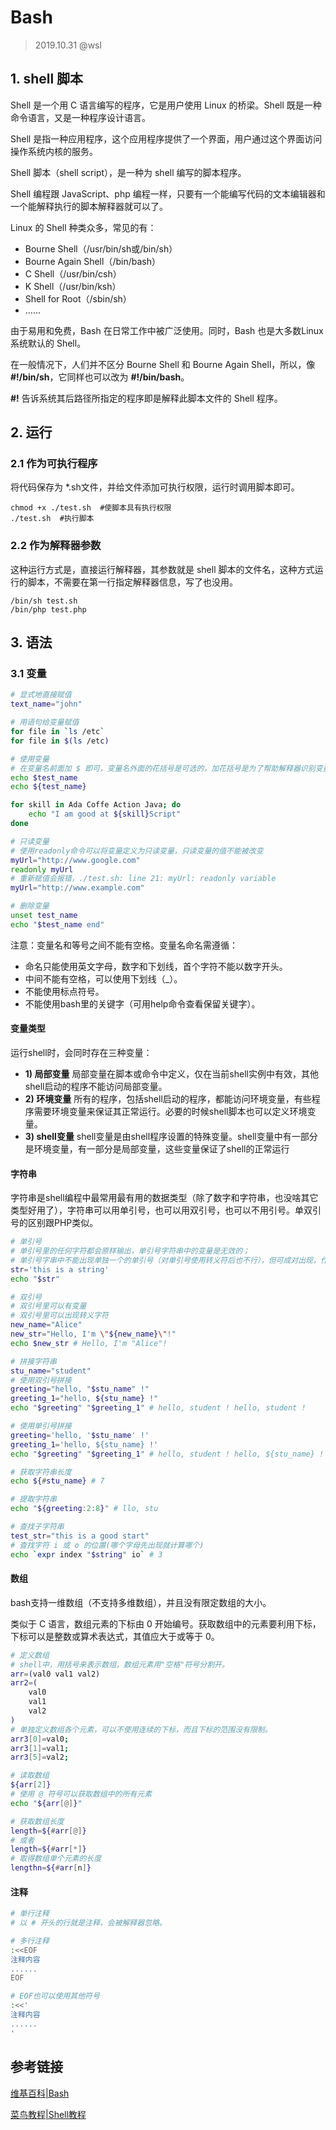# Bash

> 2019.10.31 @wsl

## 1. shell 脚本

Shell 是一个用 C 语言编写的程序，它是用户使用 Linux 的桥梁。Shell 既是一种命令语言，又是一种程序设计语言。

Shell 是指一种应用程序，这个应用程序提供了一个界面，用户通过这个界面访问操作系统内核的服务。

Shell 脚本（shell script），是一种为 shell 编写的脚本程序。

Shell 编程跟 JavaScript、php 编程一样，只要有一个能编写代码的文本编辑器和一个能解释执行的脚本解释器就可以了。

Linux 的 Shell 种类众多，常见的有：

- Bourne Shell（/usr/bin/sh或/bin/sh）
- Bourne Again Shell（/bin/bash）
- C Shell（/usr/bin/csh）
- K Shell（/usr/bin/ksh）
- Shell for Root（/sbin/sh）
- ……

由于易用和免费，Bash 在日常工作中被广泛使用。同时，Bash 也是大多数Linux 系统默认的 Shell。

在一般情况下，人们并不区分 Bourne Shell 和 Bourne Again Shell，所以，像 **#!/bin/sh**，它同样也可以改为 **#!/bin/bash**。

**#!** 告诉系统其后路径所指定的程序即是解释此脚本文件的 Shell 程序。



## 2. 运行

### 2.1 作为可执行程序

将代码保存为 *.sh文件，并给文件添加可执行权限，运行时调用脚本即可。

```shell
chmod +x ./test.sh  #使脚本具有执行权限
./test.sh  #执行脚本
```

### 2.2 作为解释器参数

这种运行方式是，直接运行解释器，其参数就是 shell 脚本的文件名，这种方式运行的脚本，不需要在第一行指定解释器信息，写了也没用。

```shell
/bin/sh test.sh
/bin/php test.php
```



## 3. 语法

### 3.1 变量

```bash
# 显式地直接赋值
text_name="john"

# 用语句给变量赋值
for file in `ls /etc`
for file in $(ls /etc)

# 使用变量
# 在变量名前面加 $ 即可，变量名外面的花括号是可选的，加花括号是为了帮助解释器识别变量的边界。
echo $test_name
echo ${test_name}

for skill in Ada Coffe Action Java; do
    echo "I am good at ${skill}Script"
done

# 只读变量
# 使用readonly命令可以将变量定义为只读变量，只读变量的值不能被改变
myUrl="http://www.google.com"
readonly myUrl
# 重新赋值会报错，./test.sh: line 21: myUrl: readonly variable
myUrl="http://www.example.com"

# 删除变量
unset test_name
echo "$test_name end"
```

注意：变量名和等号之间不能有空格。变量名命名需遵循：

- 命名只能使用英文字母，数字和下划线，首个字符不能以数字开头。
- 中间不能有空格，可以使用下划线（_）。
- 不能使用标点符号。
- 不能使用bash里的关键字（可用help命令查看保留关键字）。



#### 变量类型

运行shell时，会同时存在三种变量：

- **1) 局部变量** 局部变量在脚本或命令中定义，仅在当前shell实例中有效，其他shell启动的程序不能访问局部变量。
- **2) 环境变量** 所有的程序，包括shell启动的程序，都能访问环境变量，有些程序需要环境变量来保证其正常运行。必要的时候shell脚本也可以定义环境变量。
- **3) shell变量** shell变量是由shell程序设置的特殊变量。shell变量中有一部分是环境变量，有一部分是局部变量，这些变量保证了shell的正常运行



#### 字符串

字符串是shell编程中最常用最有用的数据类型（除了数字和字符串，也没啥其它类型好用了），字符串可以用单引号，也可以用双引号，也可以不用引号。单双引号的区别跟PHP类似。

```bash
# 单引号
# 单引号里的任何字符都会原样输出，单引号字符串中的变量是无效的；
# 单引号字串中不能出现单独一个的单引号（对单引号使用转义符后也不行），但可成对出现，作为字符串拼接使用。
str='this is a string'
echo "$str"

# 双引号
# 双引号里可以有变量
# 双引号里可以出现转义字符
new_name="Alice"
new_str="Hello, I'm \"${new_name}\"!"
echo $new_str # Hello, I'm "Alice"!

# 拼接字符串
stu_name="student"
# 使用双引号拼接
greeting="hello, "$stu_name" !"
greeting_1="hello, ${stu_name} !"
echo "$greeting" "$greeting_1" # hello, student ! hello, student !

# 使用单引号拼接
greeting='hello, '$stu_name' !'
greeting_1='hello, ${stu_name} !'
echo "$greeting" "$greeting_1" # hello, student ! hello, ${stu_name} !

# 获取字符串长度
echo ${#stu_name} # 7

# 提取字符串
echo "${greeting:2:8}" # llo, stu

# 查找子字符串
test_str="this is a good start"
# 查找字符 i 或 o 的位置(哪个字母先出现就计算哪个)
echo `expr index "$string" io` # 3
```

#### 数组

bash支持一维数组（不支持多维数组），并且没有限定数组的大小。

类似于 C 语言，数组元素的下标由 0 开始编号。获取数组中的元素要利用下标，下标可以是整数或算术表达式，其值应大于或等于 0。

```bash
# 定义数组
# shell中，用括号来表示数组，数组元素用"空格"符号分割开。
arr=(val0 val1 val2)
arr2=(
	val0
	val1
	val2
)
# 单独定义数组各个元素，可以不使用连续的下标，而且下标的范围没有限制。
arr3[0]=val0;
arr3[1]=val1;
arr3[5]=val2;

# 读取数组
${arr[2]}
# 使用 @ 符号可以获取数组中的所有元素
echo "${arr[@]}"

# 获取数组长度
length=${#arr[@]}
# 或者
length=${#arr[*]}
# 取得数组单个元素的长度
lengthn=${#arr[n]}
```

#### 注释

```bash
# 单行注释
# 以 # 开头的行就是注释，会被解释器忽略。

# 多行注释
:<<EOF
注释内容
......
EOF

# EOF也可以使用其他符号
:<<'
注释内容
......
'
```



## 参考链接

[维基百科|Bash](https://zh.wikipedia.org/wiki/Bash)

[菜鸟教程|Shell教程](https://www.runoob.com/linux/linux-shell.html)


